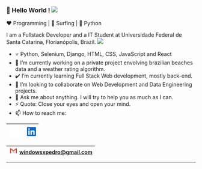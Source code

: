  ### 👋 Hello World !    <img src="https://github.com/TheDudeThatCode/TheDudeThatCode/blob/master/Assets/Earth.gif" width="24px">
  
:heart: Programming | :blue_heart: Surfing | :green_heart: Python
  
I am a Fullstack Developer and a IT Student at Universidade Federal de Santa Catarina, Florianópolis, Brazil.   <img src="https://github.com/TheDudeThatCode/TheDudeThatCode/blob/master/Assets/happy.gif" width="24px">

- ⭐️ Python, Selenium, Django, HTML, CSS, JavaScript and React 
- 🔭 I’m currently working on a private project envolving brazilian beaches data and a weather rating algorithm.
- ✔️ I’m currently learning Full Stack Web development, mostly back-end. 
- 👯 I’m looking to collaborate on Web Development and Data Engineering projects.
- 💬 Ask me about anything. I will try to help you as much as I can.
- ⚡ Quote: Close your eyes and open your mind.
- 📫 How to reach me:

| [<img src="https://raw.githubusercontent.com/Delta456/Delta456/master/img/github.png" alt="github logo" width="34">](https://github.com/p-schlickmann)|  [<img src="https://github.com/Amchuz/Amchuz/blob/master/linkedin.jpeg" alt="linkedin logo" width="24">](https://www.linkedin.com/in/pedro-schlickmann-mendes/)
|---|---|



|  [<img src="https://github.com/Amchuz/Amchuz/blob/master/gmail.jpeg" alt="gmail logo" width="24">]() windowsxpedro@gmail.com  
|---|  

----

